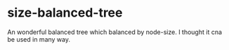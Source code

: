 # size-balanced-tree
An wonderful balanced tree which balanced by node-size.
I thought it cna be used in many way.
